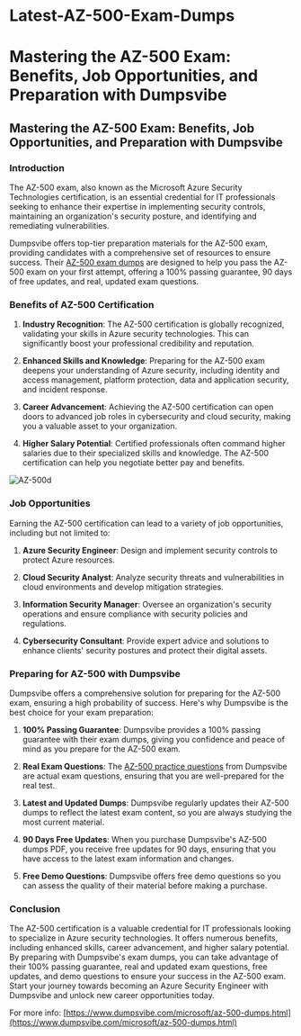 # Latest-AZ-500-Exam-Dumps
# Mastering the AZ-500 Exam: Benefits, Job Opportunities, and Preparation with Dumpsvibe

## Mastering the AZ-500 Exam: Benefits, Job Opportunities, and Preparation with Dumpsvibe

### Introduction

The AZ-500 exam, also known as the Microsoft Azure Security Technologies certification, is an essential credential for IT professionals seeking to enhance their expertise in implementing security controls, maintaining an organization's security posture, and identifying and remediating vulnerabilities. 

Dumpsvibe offers top-tier preparation materials for the AZ-500 exam, providing candidates with a comprehensive set of resources to ensure success. Their [AZ-500 exam dumps](https://www.dumpsvibe.com/microsoft/az-500-dumps.html) are designed to help you pass the AZ-500 exam on your first attempt, offering a 100% passing guarantee, 90 days of free updates, and real, updated exam questions.

### Benefits of AZ-500 Certification

1. **Industry Recognition**: The AZ-500 certification is globally recognized, validating your skills in Azure security technologies. This can significantly boost your professional credibility and reputation.

2. **Enhanced Skills and Knowledge**: Preparing for the AZ-500 exam deepens your understanding of Azure security, including identity and access management, platform protection, data and application security, and incident response.

3. **Career Advancement**: Achieving the AZ-500 certification can open doors to advanced job roles in cybersecurity and cloud security, making you a valuable asset to your organization.

4. **Higher Salary Potential**: Certified professionals often command higher salaries due to their specialized skills and knowledge. The AZ-500 certification can help you negotiate better pay and benefits.

![AZ-500d](https://github.com/user-attachments/assets/cae640f4-5c8a-4033-a98e-85f42206773d)


### Job Opportunities

Earning the AZ-500 certification can lead to a variety of job opportunities, including but not limited to:

1. **Azure Security Engineer**: Design and implement security controls to protect Azure resources.

2. **Cloud Security Analyst**: Analyze security threats and vulnerabilities in cloud environments and develop mitigation strategies.

3. **Information Security Manager**: Oversee an organization's security operations and ensure compliance with security policies and regulations.

4. **Cybersecurity Consultant**: Provide expert advice and solutions to enhance clients' security postures and protect their digital assets.

### Preparing for AZ-500 with Dumpsvibe

Dumpsvibe offers a comprehensive solution for preparing for the AZ-500 exam, ensuring a high probability of success. Here's why Dumpsvibe is the best choice for your exam preparation:

1. **100% Passing Guarantee**: Dumpsvibe provides a 100% passing guarantee with their exam dumps, giving you confidence and peace of mind as you prepare for the AZ-500 exam.

2. **Real Exam Questions**: The [AZ-500 practice questions](https://www.dumpsvibe.com/microsoft/az-500-dumps.html) from Dumpsvibe are actual exam questions, ensuring that you are well-prepared for the real test.

3. **Latest and Updated Dumps**: Dumpsvibe regularly updates their AZ-500 dumps to reflect the latest exam content, so you are always studying the most current material.

4. **90 Days Free Updates**: When you purchase Dumpsvibe's AZ-500 dumps PDF, you receive free updates for 90 days, ensuring that you have access to the latest exam information and changes.

5. **Free Demo Questions**: Dumpsvibe offers free demo questions so you can assess the quality of their material before making a purchase.

### Conclusion

The AZ-500 certification is a valuable credential for IT professionals looking to specialize in Azure security technologies. It offers numerous benefits, including enhanced skills, career advancement, and higher salary potential. By preparing with Dumpsvibe's exam dumps, you can take advantage of their 100% passing guarantee, real and updated exam questions, free updates, and demo questions to ensure your success in the AZ-500 exam. Start your journey towards becoming an Azure Security Engineer with Dumpsvibe and unlock new career opportunities today.

For more info: [https://www.dumpsvibe.com/microsoft/az-500-dumps.html](https://www.dumpsvibe.com/microsoft/az-500-dumps.html)
